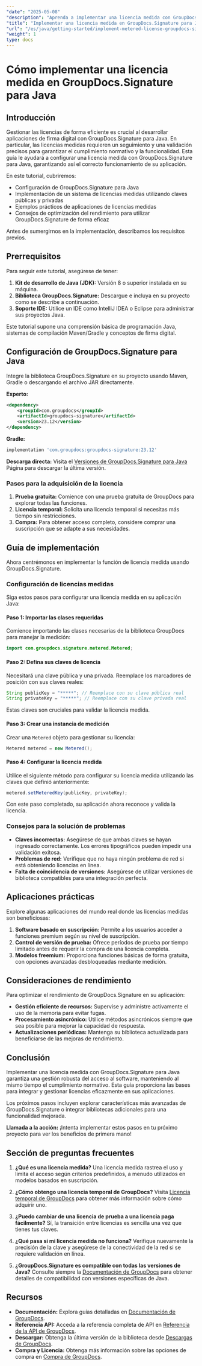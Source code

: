 ```yaml
---
"date": "2025-05-08"
"description": "Aprenda a implementar una licencia medida con GroupDocs.Signature para Java. Esta guía abarca la configuración, la integración y las prácticas recomendadas."
"title": "Implementar una licencia medida en GroupDocs.Signature para Java&#58; guía paso a paso"
"url": "/es/java/getting-started/implement-metered-license-groupdocs-signature-java/"
"weight": 1
type: docs
---
```

# Cómo implementar una licencia medida en GroupDocs.Signature para Java

## Introducción

Gestionar las licencias de forma eficiente es crucial al desarrollar aplicaciones de firma digital con GroupDocs.Signature para Java. En particular, las licencias medidas requieren un seguimiento y una validación precisos para garantizar el cumplimiento normativo y la funcionalidad. Esta guía le ayudará a configurar una licencia medida con GroupDocs.Signature para Java, garantizando así el correcto funcionamiento de su aplicación.

En este tutorial, cubriremos:
- Configuración de GroupDocs.Signature para Java
- Implementación de un sistema de licencias medidas utilizando claves públicas y privadas
- Ejemplos prácticos de aplicaciones de licencias medidas
- Consejos de optimización del rendimiento para utilizar GroupDocs.Signature de forma eficaz

Antes de sumergirnos en la implementación, describamos los requisitos previos.

## Prerrequisitos

Para seguir este tutorial, asegúrese de tener:
1. **Kit de desarrollo de Java (JDK):** Versión 8 o superior instalada en su máquina.
2. **Biblioteca GroupDocs.Signature:** Descargue e incluya en su proyecto como se describe a continuación.
3. **Soporte IDE:** Utilice un IDE como IntelliJ IDEA o Eclipse para administrar sus proyectos Java.

Este tutorial supone una comprensión básica de programación Java, sistemas de compilación Maven/Gradle y conceptos de firma digital.

## Configuración de GroupDocs.Signature para Java

Integre la biblioteca GroupDocs.Signature en su proyecto usando Maven, Gradle o descargando el archivo JAR directamente.

**Experto:**
```xml
<dependency>
    <groupId>com.groupdocs</groupId>
    <artifactId>groupdocs-signature</artifactId>
    <version>23.12</version>
</dependency>
```

**Gradle:**
```gradle
implementation 'com.groupdocs:groupdocs-signature:23.12'
```

**Descarga directa:** Visita el [Versiones de GroupDocs.Signature para Java](https://releases.groupdocs.com/signature/java/) Página para descargar la última versión.

### Pasos para la adquisición de la licencia

1. **Prueba gratuita:** Comience con una prueba gratuita de GroupDocs para explorar todas las funciones.
2. **Licencia temporal:** Solicita una licencia temporal si necesitas más tiempo sin restricciones.
3. **Compra:** Para obtener acceso completo, considere comprar una suscripción que se adapte a sus necesidades.

## Guía de implementación

Ahora centrémonos en implementar la función de licencia medida usando GroupDocs.Signature.

### Configuración de licencias medidas

Siga estos pasos para configurar una licencia medida en su aplicación Java:

#### Paso 1: Importar las clases requeridas
Comience importando las clases necesarias de la biblioteca GroupDocs para manejar la medición:
```java
import com.groupdocs.signature.metered.Metered;
```

#### Paso 2: Defina sus claves de licencia
Necesitará una clave pública y una privada. Reemplace los marcadores de posición con sus claves reales:
```java
String publicKey = "*****"; // Reemplace con su clave pública real
String privateKey = "*****"; // Reemplace con su clave privada real
```
Estas claves son cruciales para validar la licencia medida.

#### Paso 3: Crear una instancia de medición
Crear una `Metered` objeto para gestionar su licencia:
```java
Metered metered = new Metered();
```

#### Paso 4: Configurar la licencia medida
Utilice el siguiente método para configurar su licencia medida utilizando las claves que definió anteriormente:
```java
metered.setMeteredKey(publicKey, privateKey);
```
Con este paso completado, su aplicación ahora reconoce y valida la licencia.

### Consejos para la solución de problemas
- **Claves incorrectas:** Asegúrese de que ambas claves se hayan ingresado correctamente. Los errores tipográficos pueden impedir una validación exitosa.
- **Problemas de red:** Verifique que no haya ningún problema de red si está obteniendo licencias en línea.
- **Falta de coincidencia de versiones:** Asegúrese de utilizar versiones de biblioteca compatibles para una integración perfecta.

## Aplicaciones prácticas

Explore algunas aplicaciones del mundo real donde las licencias medidas son beneficiosas:
1. **Software basado en suscripción:** Permite a los usuarios acceder a funciones premium según su nivel de suscripción.
2. **Control de versión de prueba:** Ofrece períodos de prueba por tiempo limitado antes de requerir la compra de una licencia completa.
3. **Modelos freemium:** Proporciona funciones básicas de forma gratuita, con opciones avanzadas desbloqueadas mediante medición.

## Consideraciones de rendimiento
Para optimizar el rendimiento de GroupDocs.Signature en su aplicación:
- **Gestión eficiente de recursos:** Supervise y administre activamente el uso de la memoria para evitar fugas.
- **Procesamiento asincrónico:** Utilice métodos asincrónicos siempre que sea posible para mejorar la capacidad de respuesta.
- **Actualizaciones periódicas:** Mantenga su biblioteca actualizada para beneficiarse de las mejoras de rendimiento.

## Conclusión

Implementar una licencia medida con GroupDocs.Signature para Java garantiza una gestión robusta del acceso al software, manteniendo al mismo tiempo el cumplimiento normativo. Esta guía proporciona las bases para integrar y gestionar licencias eficazmente en sus aplicaciones.

Los próximos pasos incluyen explorar características más avanzadas de GroupDocs.Signature o integrar bibliotecas adicionales para una funcionalidad mejorada.

**Llamada a la acción:** ¡Intenta implementar estos pasos en tu próximo proyecto para ver los beneficios de primera mano!

## Sección de preguntas frecuentes

1. **¿Qué es una licencia medida?**
   Una licencia medida rastrea el uso y limita el acceso según criterios predefinidos, a menudo utilizados en modelos basados en suscripción.

2. **¿Cómo obtengo una licencia temporal de GroupDocs?**
   Visita [Licencia temporal de GroupDocs](https://purchase.groupdocs.com/temporary-license/) para obtener más información sobre cómo adquirir uno.

3. **¿Puedo cambiar de una licencia de prueba a una licencia paga fácilmente?**
   Sí, la transición entre licencias es sencilla una vez que tienes tus claves.

4. **¿Qué pasa si mi licencia medida no funciona?**
   Verifique nuevamente la precisión de la clave y asegúrese de la conectividad de la red si se requiere validación en línea.

5. **¿GroupDocs.Signature es compatible con todas las versiones de Java?**
   Consulte siempre la [Documentación de GroupDocs](https://docs.groupdocs.com/signature/java/) para obtener detalles de compatibilidad con versiones específicas de Java.

## Recursos
- **Documentación:** Explora guías detalladas en [Documentación de GroupDocs](https://docs.groupdocs.com/signature/java/).
- **Referencia API:** Acceda a la referencia completa de API en [Referencia de la API de GroupDocs](https://reference.groupdocs.com/signature/java/).
- **Descargar:** Obtenga la última versión de la biblioteca desde [Descargas de GroupDocs](https://releases.groupdocs.com/signature/java/).
- **Compra y Licencia:** Obtenga más información sobre las opciones de compra en [Compra de GroupDocs](https://purchase.groupdocs.com/buy).